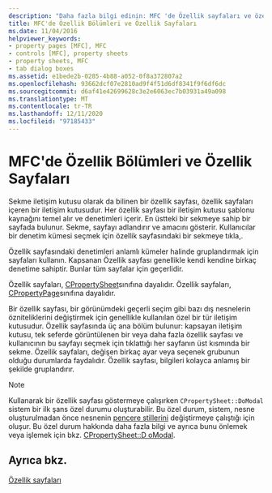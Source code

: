 ```yaml
---
description: "Daha fazla bilgi edinin: MFC 'de Özellik sayfaları ve özellik sayfaları"
title: MFC'de Özellik Bölümleri ve Özellik Sayfaları
ms.date: 11/04/2016
helpviewer_keywords:
- property pages [MFC], MFC
- controls [MFC], property sheets
- property sheets, MFC
- tab dialog boxes
ms.assetid: e1bede2b-0285-4b88-a052-0f8a372807a2
ms.openlocfilehash: 93662dcf07e2810ad9f4f51d6df8341f9f6df6dc
ms.sourcegitcommit: d6af41e42699628c3e2e6063ec7b03931a49a098
ms.translationtype: MT
ms.contentlocale: tr-TR
ms.lasthandoff: 12/11/2020
ms.locfileid: "97185433"
---
```

# <a name="property-sheets-and-property-pages-in-mfc"></a>MFC'de Özellik Bölümleri ve Özellik Sayfaları

Sekme iletişim kutusu olarak da bilinen bir özellik sayfası, özellik sayfaları içeren bir iletişim kutusudur. Her özellik sayfası bir iletişim kutusu şablonu kaynağını temel alır ve denetimleri içerir. En üstteki bir sekmeye sahip bir sayfada bulunur. Sekme, sayfayı adlandırır ve amacını gösterir. Kullanıcılar bir denetim kümesi seçmek için özellik sayfasındaki bir sekmeye tıkla,.

Özellik sayfasındaki denetimleri anlamlı kümeler halinde gruplandırmak için sayfaları kullanın. Kapsanan Özellik sayfası genellikle kendi kendine birkaç denetime sahiptir. Bunlar tüm sayfalar için geçerlidir.

Özellik sayfaları, [CPropertySheet](../mfc/reference/cpropertysheet-class.md)sınıfına dayalıdır. Özellik sayfaları, [CPropertyPage](../mfc/reference/cpropertypage-class.md)sınıfına dayalıdır.

Bir özellik sayfası, bir görünümdeki geçerli seçim gibi bazı dış nesnelerin özniteliklerini değiştirmek için genellikle kullanılan özel bir tür iletişim kutusudur. Özellik sayfasında üç ana bölüm bulunur: kapsayan iletişim kutusu, tek seferde görüntülenen bir veya daha fazla özellik sayfası ve kullanıcının bu sayfayı seçmek için tıklattığı her sayfanın üst kısmında bir sekme. Özellik sayfaları, değişen birkaç ayar veya seçenek grubunun olduğu durumlarda faydalıdır. Özellik sayfası, bilgileri kolayca anlamış bir şekilde gruplandırır.

> [!NOTE]
> Kullanarak bir özellik sayfası göstermeye çalışırken `CPropertySheet::DoModal` sistem bir ilk şans özel durumu oluşturabilir. Bu özel durum, sistem, nesne oluşturulmadan önce nesnenin [pencere stillerini](../mfc/reference/styles-used-by-mfc.md#window-styles) değiştirmeye çalıştığı için oluşur. Bu özel durum hakkında daha fazla bilgi ve ayrıca bunu önlemek veya işlemek için bkz. [CPropertySheet::D oModal](../mfc/reference/cpropertysheet-class.md#domodal).

## <a name="see-also"></a>Ayrıca bkz.

[Özellik sayfaları](../mfc/property-sheets-mfc.md)
